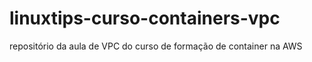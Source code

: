# linuxtips-curso-containers-vpc
repositório da aula de VPC do curso de formação de container na AWS
